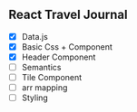 ## React Travel Journal

-   [x] Data.js
-   [x] Basic Css + Component
-   [x] Header Component
-   [ ] Semantics
-   [ ] Tile Component
-   [ ] arr mapping
-   [ ] Styling
